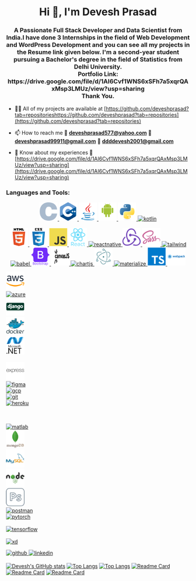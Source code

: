 <h1 align="center">Hi 👋, I'm Devesh Prasad</h1>
<h3 align="center">A Passionate Full Stack Developer and Data Scientist from India.I have done 3 Internships in the field of Web Development and WordPress Development and you can see all my projects in the Resume link given below. I'm a second-year student pursuing a Bachelor's degree in the field of Statistics from Delhi University.
  <br> Portfolio Link: https://drive.google.com/file/d/1AI6Cvf1WNS6xSFh7a5xqrQAxMsp3LMUz/view?usp=sharing<br> Thank You.</h3>

- 👨‍💻 All of my projects are available at [https://github.com/deveshprasad?tab=repositorieshttps://github.com/deveshprasad?tab=repositories](https://github.com/deveshprasad?tab=repositories)

- 📫 How to reach me  📧 **deveshprasad577@yahoo.com**  📧 **deveshprasad99911@gmail.com**  📧 **ddddevesh2001@gmail.com**

- 📄 Know about my experiences  📜   [https://drive.google.com/file/d/1AI6Cvf1WNS6xSFh7a5xqrQAxMsp3LMUz/view?usp=sharing](https://drive.google.com/file/d/1AI6Cvf1WNS6xSFh7a5xqrQAxMsp3LMUz/view?usp=sharing)


<h3 align="left">Languages and Tools:</h3>
<p align="center"> 
  <a href="https://www.cprogramming.com/" target="_blank"> <img src="https://raw.githubusercontent.com/devicons/devicon/master/icons/c/c-original.svg" alt="c" width="50" height="50"/> </a>
  <a href="https://www.w3schools.com/cpp/" target="_blank"> <img src="https://raw.githubusercontent.com/devicons/devicon/master/icons/cplusplus/cplusplus-original.svg" alt="cplusplus" width="50" height="50"/> </a>
  <a href="https://www.java.com" target="_blank"> <img src="https://raw.githubusercontent.com/devicons/devicon/master/icons/java/java-original.svg" alt="java" width="50" height="50"/> </a>
  <a href="https://developer.android.com" target="_blank"> <img src="https://raw.githubusercontent.com/devicons/devicon/master/icons/android/android-original-wordmark.svg" alt="android" width="50" height="50"/> </a>
  <a href="https://www.python.org" target="_blank"> <img src="https://raw.githubusercontent.com/devicons/devicon/master/icons/python/python-original.svg" alt="python" width="50" height="50"/> </a>
   <a href="https://kotlinlang.org" target="_blank"> <img src="https://www.vectorlogo.zone/logos/kotlinlang/kotlinlang-icon.svg" alt="kotlin" width="50" height="50"/> </a> 
  <br>
  <br><a href="https://www.w3.org/html/" target="_blank"> <img src="https://raw.githubusercontent.com/devicons/devicon/master/icons/html5/html5-original-wordmark.svg" alt="html5" width="50" height="50"/> </a>
  <a href="https://www.w3schools.com/css/" target="_blank"> <img src="https://raw.githubusercontent.com/devicons/devicon/master/icons/css3/css3-original-wordmark.svg" alt="css3" width="50" height="50"/> </a>
  <a href="https://developer.mozilla.org/en-US/docs/Web/JavaScript" target="_blank"> <img src="https://raw.githubusercontent.com/devicons/devicon/master/icons/javascript/javascript-original.svg" alt="javascript" width="50" height="50"/> </a> 
  <a href="https://reactjs.org/" target="_blank"> <img src="https://raw.githubusercontent.com/devicons/devicon/master/icons/react/react-original-wordmark.svg" alt="react" width="50" height="50"/> </a> <a href="https://reactnative.dev/" target="_blank"> <img src="https://reactnative.dev/img/header_logo.svg" alt="reactnative" width="50" height="50"/> </a> <a href="https://redux.js.org" target="_blank"> <img src="https://raw.githubusercontent.com/devicons/devicon/master/icons/redux/redux-original.svg" alt="redux" width="50" height="50"/> </a> <a href="https://sass-lang.com" target="_blank"> <img src="https://raw.githubusercontent.com/devicons/devicon/master/icons/sass/sass-original.svg" alt="sass" width="50" height="50"/> </a> <a href="https://tailwindcss.com/" target="_blank"> <img src="https://www.vectorlogo.zone/logos/tailwindcss/tailwindcss-icon.svg" alt="tailwind" width="50" height="50"/> </a> 
  <a href="https://babeljs.io/" target="_blank"> <img src="https://www.vectorlogo.zone/logos/babeljs/babeljs-icon.svg" alt="babel" width="50" height="50"/> </a>
  <a href="https://getbootstrap.com" target="_blank"> <img src="https://raw.githubusercontent.com/devicons/devicon/master/icons/bootstrap/bootstrap-plain-wordmark.svg" alt="bootstrap" width="50" height="50"/> </a> 
  <a href="https://canvasjs.com" target="_blank"> <img src="https://raw.githubusercontent.com/Hardik0307/Hardik0307/master/assets/canvasjs-charts.svg" alt="canvasjs" width="50" height="50"/> </a>
  <a href="https://www.chartjs.org" target="_blank"> <img src="https://www.chartjs.org/media/logo-title.svg" alt="chartjs" width="50" height="50"/> </a>
  <a href="https://www.electronjs.org" target="_blank"> <img src="https://raw.githubusercontent.com/devicons/devicon/master/icons/electron/electron-original.svg" alt="electron" width="50" height="50"/> </a>
  <a href="https://materializecss.com/" target="_blank"> <img src="https://raw.githubusercontent.com/prplx/svg-logos/5585531d45d294869c4eaab4d7cf2e9c167710a9/svg/materialize.svg" alt="materialize" width="50" height="50"/> </a>
<a href="https://www.typescriptlang.org/" target="_blank"> <img src="https://raw.githubusercontent.com/devicons/devicon/master/icons/typescript/typescript-original.svg" alt="typescript" width="50" height="50"/> </a> 
  <a href="https://webpack.js.org" target="_blank"> <img src="https://raw.githubusercontent.com/devicons/devicon/d00d0969292a6569d45b06d3f350f463a0107b0d/icons/webpack/webpack-original-wordmark.svg" alt="webpack" width="50" height="50"/> </a> 
 
  
  
  
  
  
  
  
  
  
  
  
  
  
  
  
  
  
  
  
  
  
  
  
  <a href="https://aws.amazon.com" target="_blank"> <img src="https://raw.githubusercontent.com/devicons/devicon/master/icons/amazonwebservices/amazonwebservices-original-wordmark.svg" alt="aws" width="50" height="50"/> </a><br>
  <a href="https://azure.microsoft.com/en-in/" target="_blank"> <img src="https://www.vectorlogo.zone/logos/microsoft_azure/microsoft_azure-icon.svg" alt="azure" width="50" height="50"/> </a>
    <br><a href="https://www.djangoproject.com/" target="_blank"> <img src="https://raw.githubusercontent.com/devicons/devicon/master/icons/django/django-original.svg" alt="django" width="50" height="50"/> </a> 
  <br><a href="https://www.docker.com/" target="_blank"> <img src="https://raw.githubusercontent.com/devicons/devicon/master/icons/docker/docker-original-wordmark.svg" alt="docker" width="50" height="50"/> </a> 
  <br><a href="https://dotnet.microsoft.com/" target="_blank"> <img src="https://raw.githubusercontent.com/devicons/devicon/master/icons/dot-net/dot-net-original-wordmark.svg" alt="dotnet" width="50" height="50"/> </a><br> 
  <br><a href="https://expressjs.com" target="_blank"> <img src="https://raw.githubusercontent.com/devicons/devicon/master/icons/express/express-original-wordmark.svg" alt="express" width="50" height="50"/> </a>
  <br><a href="https://www.figma.com/" target="_blank"> <img src="https://www.vectorlogo.zone/logos/figma/figma-icon.svg" alt="figma" width="50" height="50"/> </a> 
  <br><a href="https://cloud.google.com" target="_blank"> <img src="https://www.vectorlogo.zone/logos/google_cloud/google_cloud-icon.svg" alt="gcp" width="50" height="50"/> </a> <br><a href="https://git-scm.com/" target="_blank"> <img src="https://www.vectorlogo.zone/logos/git-scm/git-scm-icon.svg" alt="git" width="50" height="50"/> </a> 
  <br><a href="https://heroku.com" target="_blank"> <img src="https://www.vectorlogo.zone/logos/heroku/heroku-icon.svg" alt="heroku" width="50" height="50"/> </a>
  
  <br> <br><a href="https://www.mathworks.com/" target="_blank"> <img src="https://raw.githubusercontent.com/simple-icons/simple-icons/master/icons/mathworks.svg" alt="matlab" width="50" height="50"/> </a><br> <a href="https://www.mongodb.com/" target="_blank"> <img src="https://raw.githubusercontent.com/devicons/devicon/master/icons/mongodb/mongodb-original-wordmark.svg" alt="mongodb" width="50" height="50"/> </a><br> <a href="https://www.mysql.com/" target="_blank"> <img src="https://raw.githubusercontent.com/devicons/devicon/master/icons/mysql/mysql-original-wordmark.svg" alt="mysql" width="50" height="50"/> </a><br> <a href="https://nodejs.org" target="_blank"> <img src="https://raw.githubusercontent.com/devicons/devicon/master/icons/nodejs/nodejs-original-wordmark.svg" alt="nodejs" width="50" height="50"/> </a> <br><a href="https://www.photoshop.com/en" target="_blank"> <img src="https://raw.githubusercontent.com/devicons/devicon/master/icons/photoshop/photoshop-line.svg" alt="photoshop" width="50" height="50"/> </a> <br><a href="https://postman.com" target="_blank"> <img src="https://www.vectorlogo.zone/logos/getpostman/getpostman-icon.svg" alt="postman" width="50" height="50"/> </a>  <br><a href="https://pytorch.org/" target="_blank"> <img src="https://www.vectorlogo.zone/logos/pytorch/pytorch-icon.svg" alt="pytorch" width="50" height="50"/> </a> <br><br><a href="https://www.tensorflow.org" target="_blank"> <img src="https://www.vectorlogo.zone/logos/tensorflow/tensorflow-icon.svg" alt="tensorflow" width="50" height="50"/> </a><br> 
  <br><a href="https://www.adobe.com/products/xd.html" target="_blank"> <img src="https://cdn.worldvectorlogo.com/logos/adobe-xd.svg" alt="xd" width="50" height="50"/> </a> </p>
<div align="left">
<a href="https://github.com/deveshprasad" target="_blank">
<img src=https://img.shields.io/badge/github-%2324292e.svg?&style=for-the-badge&logo=github&logoColor=white alt=github style="margin-bottom: 5px;" />
</a>
<a href="https://www.linkedin.com/in/deveshprasad/" target="_blank">
<img src=https://img.shields.io/badge/linkedin-%231E77B5.svg?&style=for-the-badge&logo=linkedin&logoColor=white alt=linkedin style="margin-bottom: 5px;" />
</a>
</div>




[![Devesh's GitHub stats](https://github-readme-stats.vercel.app/api?username=deveshprasad&hide=contribs,prs&show_icons=true&theme=dark)](https://github.com/deveshprasad/github-readme-stats)
[![Top Langs](https://github-readme-stats.vercel.app/api/top-langs/?username=deveshprasad&layout=compact&show_icons=true&theme=dark)](https://github.com/deveshprasad/github-readme-stats)
[![Top Langs](https://github-readme-stats.vercel.app/api/top-langs/?username=deveshprasad&show_icons=true&theme=dark)](https://github.com/deveshprasad/github-readme-stats)
[![Readme Card](https://github-readme-stats.vercel.app/api/pin/?username=deveshprasad&repo=social&show_icons=true&theme=dark)](https://github.com/deveshprasad/github-readme-stats)
[![Readme Card](https://github-readme-stats.vercel.app/api/pin/?username=deveshprasad&repo=portfolio&show_icons=true&theme=dark)](https://github.com/deveshprasad/github-readme-stats)
[![Readme Card](https://github-readme-stats.vercel.app/api/pin/?username=deveshprasad&repo=deveshprasad.github.io&show_icons=true&theme=dark)](https://github.com/deveshprasad/github-readme-stats)
